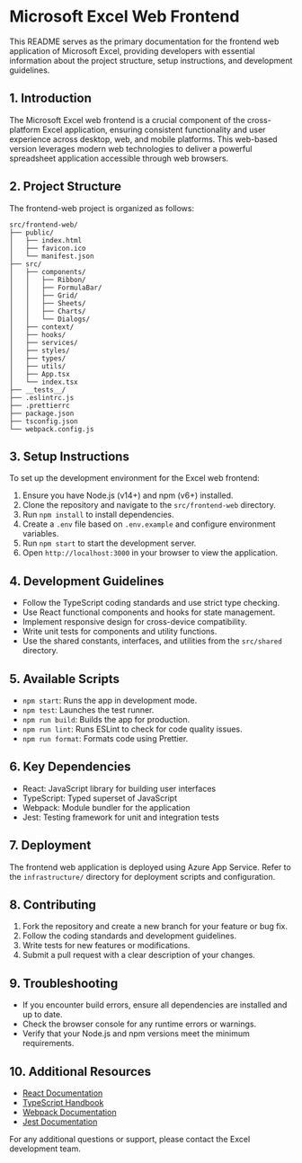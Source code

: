 # Microsoft Excel Web Frontend

This README serves as the primary documentation for the frontend web application of Microsoft Excel, providing developers with essential information about the project structure, setup instructions, and development guidelines.

## 1. Introduction

The Microsoft Excel web frontend is a crucial component of the cross-platform Excel application, ensuring consistent functionality and user experience across desktop, web, and mobile platforms. This web-based version leverages modern web technologies to deliver a powerful spreadsheet application accessible through web browsers.

## 2. Project Structure

The frontend-web project is organized as follows:

```
src/frontend-web/
├── public/
│   ├── index.html
│   ├── favicon.ico
│   └── manifest.json
├── src/
│   ├── components/
│   │   ├── Ribbon/
│   │   ├── FormulaBar/
│   │   ├── Grid/
│   │   ├── Sheets/
│   │   ├── Charts/
│   │   └── Dialogs/
│   ├── context/
│   ├── hooks/
│   ├── services/
│   ├── styles/
│   ├── types/
│   ├── utils/
│   ├── App.tsx
│   └── index.tsx
├── __tests__/
├── .eslintrc.js
├── .prettierrc
├── package.json
├── tsconfig.json
└── webpack.config.js
```

## 3. Setup Instructions

To set up the development environment for the Excel web frontend:

1. Ensure you have Node.js (v14+) and npm (v6+) installed.
2. Clone the repository and navigate to the `src/frontend-web` directory.
3. Run `npm install` to install dependencies.
4. Create a `.env` file based on `.env.example` and configure environment variables.
5. Run `npm start` to start the development server.
6. Open `http://localhost:3000` in your browser to view the application.

## 4. Development Guidelines

- Follow the TypeScript coding standards and use strict type checking.
- Use React functional components and hooks for state management.
- Implement responsive design for cross-device compatibility.
- Write unit tests for components and utility functions.
- Use the shared constants, interfaces, and utilities from the `src/shared` directory.

## 5. Available Scripts

- `npm start`: Runs the app in development mode.
- `npm test`: Launches the test runner.
- `npm run build`: Builds the app for production.
- `npm run lint`: Runs ESLint to check for code quality issues.
- `npm run format`: Formats code using Prettier.

## 6. Key Dependencies

- React: JavaScript library for building user interfaces
- TypeScript: Typed superset of JavaScript
- Webpack: Module bundler for the application
- Jest: Testing framework for unit and integration tests

## 7. Deployment

The frontend web application is deployed using Azure App Service. Refer to the `infrastructure/` directory for deployment scripts and configuration.

## 8. Contributing

1. Fork the repository and create a new branch for your feature or bug fix.
2. Follow the coding standards and development guidelines.
3. Write tests for new features or modifications.
4. Submit a pull request with a clear description of your changes.

## 9. Troubleshooting

- If you encounter build errors, ensure all dependencies are installed and up to date.
- Check the browser console for any runtime errors or warnings.
- Verify that your Node.js and npm versions meet the minimum requirements.

## 10. Additional Resources

- [React Documentation](https://reactjs.org/docs/getting-started.html)
- [TypeScript Handbook](https://www.typescriptlang.org/docs/)
- [Webpack Documentation](https://webpack.js.org/concepts/)
- [Jest Documentation](https://jestjs.io/docs/getting-started)

For any additional questions or support, please contact the Excel development team.